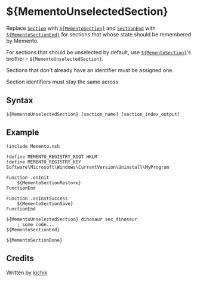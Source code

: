 # ${MementoUnselectedSection}

Replace [`Section`][1] with [`${MementoSection}`][2] and [`SectionEnd`][3] with [`${MementoSectionEnd}`][4]
for sections that whose state should be remembered by Memento.

For sections that should be unselected by default, use [`${MementoSection}`][2]'s
brother - `${MementoUnselectedSection}`.

Sections that don't already have an identifier must be assigned one.

Section identifiers must stay the same across

## Syntax

    ${MementoUnselectedSection} [section_name] [section_index_output]

## Example

    !include Memento.nsh

    !define MEMENTO_REGISTRY_ROOT HKLM
    !define MEMENTO_REGISTRY_KEY Software\Microsoft\Windows\CurrentVersion\Uninstall\MyProgram

    Function .onInit
        ${MementoSectionRestore}
    FunctionEnd

    Function .onInstSuccess
        ${MementoSectionSave}
    FunctionEnd

    ${MementoUnselectedSection} dinosaur sec_dinosaur
        ; some code...
    ${MementoSectionEnd}

    ${MementoSectionDone}

## Credits

Written by [kichik][5]

[1]: ../../Commands/Section.md
[2]: MementoSection.md
[3]: ../../Commands/SectionEnd.md
[4]: MementoSectionEnd.md
[5]: http://nsis.sourceforge.net/User:Kichik
